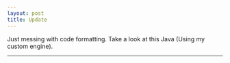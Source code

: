 ```yaml
---
layout: post
title: Update
---
```


Just messing with code formatting.
Take a look at this Java (Using my custom engine).




-----
